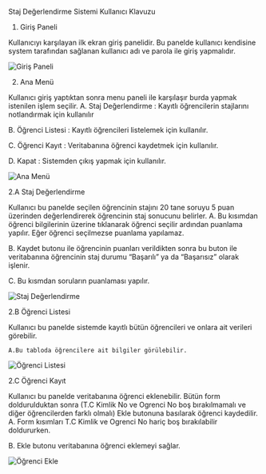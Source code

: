 Staj Değerlendirme Sistemi Kullanıcı Klavuzu

1. Giriş Paneli

Kullanıcıyı karşılayan ilk ekran giriş panelidir. Bu panelde kullanıcı kendisine system tarafından sağlanan kullanıcı adı ve parola ile giriş yapmalıdır.
 



![Giriş Paneli](https://github.com/0AGP0/Staj_Degerlendirme-Formu-PHP/assets/122838126/89cb63ae-71c6-49bd-a72c-61c6128284e0)






2. Ana Menü

Kullanıcı giriş yaptıktan sonra menu paneli ile karşılaşır burda yapmak istenilen işlem seçilir.
A.	Staj Değerlendirme : Kayıtlı öğrencilerin stajlarını notlandırmak için kullanılır

B.	Öğrenci Listesi : Kayıtlı öğrencileri listelemek için kullanılır.

C.	Öğrenci Kayıt : Veritabanına öğrenci kaydetmek için kullanılır.

D.	Kapat : Sistemden çıkış yapmak için kullanılır.

 
![Ana Menü](https://github.com/0AGP0/Staj_Degerlendirme-Formu-PHP/assets/122838126/47f7a926-3609-49f7-888a-5ce6a764aa07)



2.A Staj Değerlendirme

Kullanıcı bu panelde seçilen öğrencinin stajını 20 tane soruyu 5 puan üzerinden değerlendirerek öğrencinin staj sonucunu belirler.
A.	Bu kısımdan öğrenci bilgilerinin üzerine tıklanarak öğrenci seçilir ardından puanlama yapılır. Eğer öğrenci seçilmezse puanlama yapılamaz.

B.	Kaydet butonu ile öğrencinin puanları verildikten sonra bu buton ile veritabanına öğrencinin staj durumu “Başarılı” ya da “Başarısız” olarak işlenir.


C.	Bu kısmdan soruların puanlaması yapılır.
 
![Staj Değerlendirme](https://github.com/0AGP0/Staj_Degerlendirme-Formu-PHP/assets/122838126/ad30dbe4-13e7-40e7-a09b-e5501e04083f)



2.B Öğrenci Listesi

Kullanıcı bu panelde sistemde kayıtlı bütün öğrencileri ve onlara ait verileri görebilir.

	A.Bu tabloda öğrencilere ait bilgiler görülebilir.
 


![Öğrenci Listesi](https://github.com/0AGP0/Staj_Degerlendirme-Formu-PHP/assets/122838126/02c85a47-4143-452e-878e-e2cb1b0bfb3b)






2.C Öğrenci Kayıt

Kullanıcı bu panelde veritabanına öğrenci eklenebilir. Bütün form doldurulduktan sonra (T.C Kimlik No ve Ogrenci No boş bırakılmamalı ve diğer öğrencilerden farklı olmalı) Ekle butonuna basılarak öğrenci kaydedilir.
A.	Form kısımları T.C Kimlik ve Ogrenci No hariç boş bırakılabilir doldururken.

B.	Ekle butonu veritabanına öğrenci eklemeyi sağlar.

 
![Öğrenci Ekle](https://github.com/0AGP0/Staj_Degerlendirme-Formu-PHP/assets/122838126/20d97c99-61a0-440d-aeac-825ae045761e)





